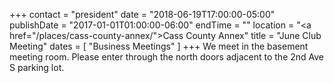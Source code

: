 +++
contact = "president"
date = "2018-06-19T17:00:00-05:00"
publishDate = "2017-01-01T01:00:00-06:00"
endTime = ""
location = "<a href=\"/places/cass-county-annex/\">Cass County Annex</a>"
title = "June Club Meeting"
dates = [ "Business Meetings" ]
+++
We meet in the basement meeting room. Please enter through the north
doors adjacent to the 2nd Ave S parking lot.

